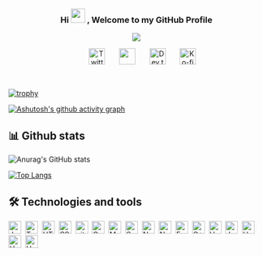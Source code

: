 
<h3 align="center">
  Hi
  <img src="https://media.giphy.com/media/hvRJCLFzcasrR4ia7z/giphy.gif" width="28">
  , Welcome to my GitHub Profile
</h3>

<p align="center">
  <a href=""><img src="https://readme-typing-svg.herokuapp.com/?lines=https://readme-typing-svg.herokuapp.com?color=%23FF873A&duration=4000&center=true&lines=I'm+Zuhaib;Full+Stack+Developer;https%3A%2F%2Fzuhaib.live&font=Fira%20Code&center=true&width=440&height=45&color=f75c7e&vCenter=true&size=22"></a>
</p>


<!-- Social icons section -->
<p align="center">
   &#8287;&#8287;&#8287;&#8287;&#8287;
   <a href="https://twitter.com/shahzuhaib_"><img width="32px" alt="Twitter" title="Twitter" src="https://i.imgur.com/OXZM1L6.png"/></a>
   &#8287;&#8287;&#8287;&#8287;&#8287;
   <a href="https://linkedin.com/in/zuhaib-nazir" alt="Dev Pro Tips Discussion & Support Server"><img width="32px" src="https://i.imgur.com/OViZO8J.png"/></a>
   &#8287;&#8287;&#8287;&#8287;&#8287;
   <a href="https://instagram.com/graiexsoul"><img width="32px" alt="Dev.to" title="DenverCoder1 Dev.to" src="https://i.imgur.com/mVm29vK.png"></a>
   &#8287;&#8287;&#8287;&#8287;&#8287;
   <a href="https://www.leetcode.com/zuhaibnazir"><img width="32px" alt="Ko-fi" title="Buy me a coffee" src="https://i.imgur.com/PpLeD3K.png"/></a>
</p>

<br/>

[![trophy](https://github-profile-trophy.vercel.app/?username=powrhouseofthecell&theme=onedark)](https://github.com/ryo-ma/github-profile-trophy)



[![Ashutosh's github activity graph](https://activity-graph.herokuapp.com/graph?username=powrhouseofthecell&theme=monokai)](https://github.com/ashutosh00710/github-readme-activity-graph)

## 📊 Github stats

![Anurag's GitHub stats](https://github-readme-stats.vercel.app/api?username=powrhouseofthecell&show_icons=true&theme=onedark&count_private=true)

[![Top Langs](https://github-readme-stats.vercel.app/api/top-langs/?username=powrhouseofthecell&layout=compact&bg_color=1F222E&title_color=F85D7F&icon_color=F8D866&)](https://github.com/anuraghazra/github-readme-stats)




## 🛠  Technologies and tools

<a name="learning-now"></a>

<span><img src="https://img.shields.io/badge/JavaScript-282C34?logo=javascript&logoColor=F7DF1E" alt="JavaScript logo" title="JavaScript" height="25" /></span>&nbsp;
<span><img src="https://img.shields.io/badge/TypeScript-282C34?logo=typescript&logoColor=3178C6" alt="TypeScript logo" title="TypeScript" height="25" /></span>&nbsp;
<span><img src="https://img.shields.io/badge/HTML5-282C34?logo=html5&logoColor=E34F26" alt="HTML5 logo" title="HTML5" height="25" /></span>&nbsp;
<span><img src="https://img.shields.io/badge/CSS3-282C34?logo=css3&logoColor=1572B6" alt="CSS3 logo" title="CSS3" height="25" /></span>&nbsp;
<span><img src="https://img.shields.io/badge/git-282C34?logo=git&logoColor=F05032" alt="git logo" title="git" height="25" /></span>&nbsp;
<span><img src="https://img.shields.io/badge/GraphQL-282C34?logo=graphql&logoColor=E10098" alt="GraphQL logo" title="GraphQL" height="25" /></span>&nbsp;
<span><img src="https://img.shields.io/badge/MongoDB-282C34?logo=mongodb&logoColor=47A248" alt="MongoDB logo" title="MongoDB" height="25" /></span>&nbsp;
<span><img src="https://img.shields.io/badge/Sass-282C34?logo=sass&logoColor=CC6699" alt="Sass logo" title="Sass" height="25" /></span>&nbsp;
<span><img src="https://img.shields.io/badge/Node.js-282C34?logo=node.js&logoColor=339933" alt="Node.js logo" title="Node.js" height="25" /></span>&nbsp;
<span><img src="https://img.shields.io/badge/Next.js-282C34?logo=next.js&logoColor=FFFFFF" alt="Next.js logo" title="Next.js" height="25" /></span>&nbsp;
<span><img src="https://img.shields.io/badge/Express-282C34?logo=express&logoColor=FFFFFF" alt="Express.js logo" title="Express.js" height="25" /></span>&nbsp;
<span><img src="https://img.shields.io/badge/C++-282C34?logo=cplusplus&logoColor=FFFFFF" alt="C++ logo" title="C++" height="25" /></span>&nbsp;
<span><img src="https://img.shields.io/badge/Heroku-282C34?logo=heroku&logoColor=FFFFFF" alt="Herkoku logo" title="Heroku" height="25" /></span>&nbsp;
<span><img src="https://img.shields.io/badge/Java-282C34?logo=java&logoColor=FFFFFF" alt="Java logo" title="Java" height="25" /></span>&nbsp;
<span><img src="https://img.shields.io/badge/Python-282C34?logo=python&logoColor=FFFFFF" alt="Herkoku logo" title="Python" height="25" /></span>&nbsp;
<span><img src="https://img.shields.io/badge/MySql-282C34?logo=mysql&logoColor=FFFFFF" alt="Herkoku logo" title="MySQL" height="25" /></span>&nbsp;
<span><img src="https://img.shields.io/badge/Neovim-282C34?logo=neovim&logoColor=FFFFFF" alt="Herkoku logo" title="Neovim" height="25" /></span>&nbsp;